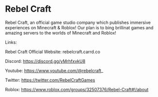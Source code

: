 # Rebel Craft
Rebel Craft, an official game studio company which publishes immersive experiences on Minecraft & Roblox!
Our plan is to bing brillinat games and amazing servers to the worlds of Minecraft and Roblox!

Links:

Rebel Craft Official Website: rebelcraft.carrd.co

Discord: https://discord.gg/yMrhfxvkU8

Youtube: https://www.youtube.com/@rebelcraft_

Twitter: https://twitter.com/RebelCraftGames

Roblox: https://www.roblox.com/groups/32507376/Rebel-Craft#!/about
